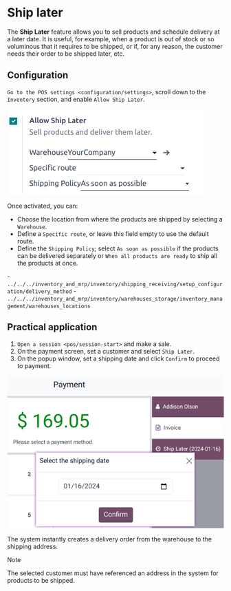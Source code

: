 # Ship later

The **Ship Later** feature allows you to sell products and schedule
delivery at a later date. It is useful, for example, when a product is
out of stock or so voluminous that it requires to be shipped, or if, for
any reason, the customer needs their order to be shipped later, etc.

## Configuration

`Go to the POS settings <configuration/settings>`, scroll down to the
`Inventory` section, and enable `Allow Ship Later`.

![settings to enable and configure the ship later feature](ship_later/settings.png)

Once activated, you can:

- Choose the location from where the products are shipped by selecting a
  `Warehouse`.
- Define a `Specific route`, or leave this field empty to use the
  default route.
- Define the `Shipping Policy`; select `As soon as possible` if the
  products can be delivered separately or `When all products are ready`
  to ship all the products at once.

<div class="seealso">

\-
`../../../inventory_and_mrp/inventory/shipping_receiving/setup_configuration/delivery_method` -
`../../../inventory_and_mrp/inventory/warehouses_storage/inventory_management/warehouses_locations`

</div>

## Practical application

1.  `Open a session <pos/session-start>` and make a sale.
2.  On the payment screen, set a customer and select `Ship Later`.
3.  On the popup window, set a shipping date and click `Confirm` to
    proceed to payment.

![selecting ship later at checkout.](ship_later/payment.png)

The system instantly creates a delivery order from the warehouse to the
shipping address.

> [!NOTE]
> The selected customer must have referenced an address in the system
> for products to be shipped.
